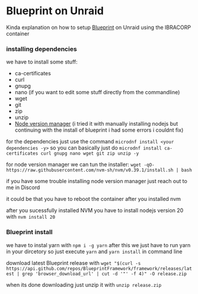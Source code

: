 
# Blueprint on Unraid

Kinda explanation on how to setup [Blueprint](https://blueprint.zip/docs/?page=getting-started/Installation) on Unraid using the IBRACORP container

### installing dependencies
we have to install some stuff:

-   ca-certificates
-   curl 
-   gnupg
-   nano (if you want to edit some stuff directly from the commandline)
-   wget
-   git 
-   zip
-   unzip
-   [Node version manager](https://www.freecodecamp.org/news/node-version-manager-nvm-install-guide/) (i tried it with manually installing nodejs but continuing with the install of blueprint i had some errors i couldnt fix)

for the dependencies just use the command `microdnf install <your dependencies -y>` so you can basically just do `microdnf install ca-certificates curl gnupg nano wget git zip unzip -y`

for node version manager we can tun the installer: `wget -qO- https://raw.githubusercontent.com/nvm-sh/nvm/v0.39.1/install.sh | bash`

if you have some trouble installing node version manager just reach out to me in Discord

it could be that you have to reboot the container after you installed nvm

after you sucessfully installed NVM you have to install nodejs version 20 with `nvm install 20`
### Blueprint install 

we have to instal yarn with `npm i -g yarn`
after this we just have to run yarn in your dircetory so just execute `yarn` and `yarn install` in command line

download latest Blueprint release with `wget "$(curl -s https://api.github.com/repos/BlueprintFramework/framework/releases/latest | grep 'browser_download_url' | cut -d '"' -f 4)" -O release.zip` 

when its done downloading just unzip it with `unzip release.zip`


